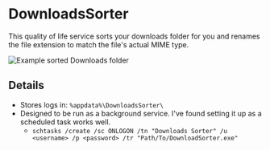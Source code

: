 # DownloadsSorter

This quality of life service sorts your downloads folder for you and renames the file extension to match the file's actual MIME type.

![Example sorted Downloads folder](https://user-images.githubusercontent.com/58752614/170612703-6a60745e-ba16-4223-b075-d7bc2be393f7.png)

## Details

* Stores logs in: `%appdata%\DownloadsSorter\`
* Designed to be run as a background service. I've found setting it up as a scheduled task works well.
  *  `schtasks /create /sc ONLOGON /tn "Downloads Sorter" /u <username> /p <password> /tr "Path/To/DownloadSorter.exe"`
